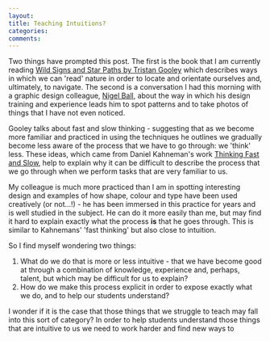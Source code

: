 ```yaml
---
layout: 
title: Teaching Intuitions?
categories:
comments:
---
```


Two things have prompted this post. The first is the book that I am currently reading [Wild Signs and Star Paths by Tristan Gooley](https://www.goodreads.com/book/show/38483559-wild-signs-and-star-paths) which describes ways in which we can 'read' nature in order to locate and orientate ourselves and, ultimately, to navigate. The second is a conversation I had this morning with a graphic design colleague, [Nigel Ball](https://fieldreadings.co.uk/), about the way in which his design training and experience leads him to spot patterns and to take photos of things that I have not even noticed.

Gooley talks about fast and slow thinking - suggesting that as we become more familiar and practiced in using the techniques he outlines we gradually become less aware of the process that we have to go through: we 'think' less. These ideas, which came from Daniel Kahneman's work [Thinking Fast and Slow](https://www.goodreads.com/book/show/11468377-thinking-fast-and-slow), help to explain why it can be difficult to describe the process that we go through when we perform tasks that are very familiar to us.

My colleague is much more practiced than I am in spotting interesting design and examples of how shape, colour and type have been used creatively (or not...!) - he has been immersed in this practice for years and is well studied in the subject. He can do it more easily than me, but may find it hard to explain exactly what the process **is** that he goes through. This is similar to Kahnemans' 'fast thinking' but also close to intuition.

So I find myself wondering two things:

1. What do we do that is more or less intuitive - that we have become good at through a combination of knowledge, experience and, perhaps, talent, but which may be difficult for us to explain?
2. How do we make this process explicit in order to expose exactly what we do, and to help our students understand?

I wonder if it is the case that those things that we struggle to teach may fall into this sort of category? In order to help students understand those things that are intuitive to us we need to work harder and find new ways to 
